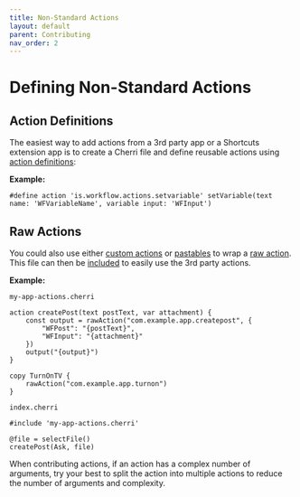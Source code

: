 ```yaml
---
title: Non-Standard Actions
layout: default
parent: Contributing
nav_order: 2
---
```


# Defining Non-Standard Actions

## Action Definitions

The easiest way to add actions from a 3rd party app or a Shortcuts extension app is to create a Cherri file and define reusable actions using [action definitions](/language/action-definitions):

**Example:**

```
#define action 'is.workflow.actions.setvariable' setVariable(text name: 'WFVariableName', variable input: 'WFInput')
```

## Raw Actions

You could also use either [custom actions](/language/custom-actions) or [pastables](/language/copy-paste) to wrap a [raw action](/language/raw-actions). This file can then be [included](/language/includes) to easily use the 3rd party actions.

**Example:**

`my-app-actions.cherri`
```
action createPost(text postText, var attachment) {
    const output = rawAction("com.example.app.createpost", {
        "WFPost": "{postText}",
        "WFInput": "{attachment}"
    })
    output("{output}")
}

copy TurnOnTV {
    rawAction("com.example.app.turnon")
}
```

`index.cherri`
```
#include 'my-app-actions.cherri'

@file = selectFile()
createPost(Ask, file)
```

When contributing actions, if an action has a complex number of arguments, try your best to split the action into
multiple actions to reduce the number of arguments and complexity.
